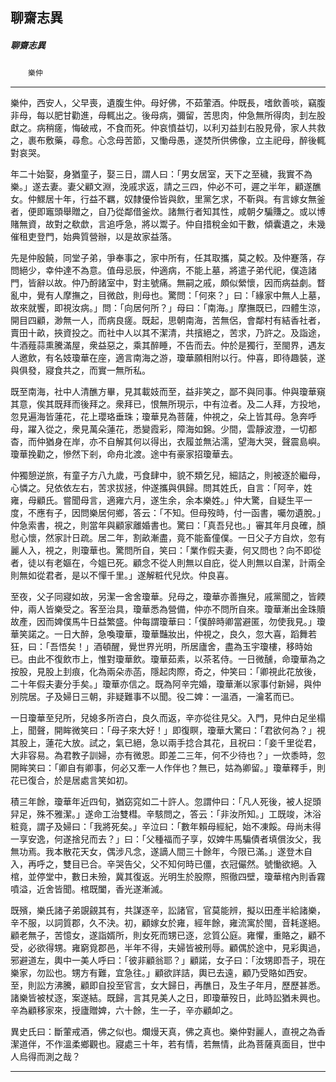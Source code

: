 

## 聊齋志異

##### 聊齋志異
　　`樂仲`

* * *

樂仲，西安人，父早喪，遺腹生仲。母好佛，不茹葷酒。仲既長，嗜飲善啖，竊腹非母，每以肥甘勸進，母輒出之。後母病，彌留，苦思肉，仲急無所得肉，刲左股獻之。病稍瘥，悔破戒，不食而死。仲哀憤益切，以利刃益刲右股見骨，家人共救之，裹布敷藥，尋愈。心念母苦節，又慟母愚，遂焚所供佛像，立主祀母，醉後輒對哀哭。

年二十始娶，身猶童子，娶三日，謂人曰：「男女居室，天下之至穢，我實不為樂。」遂去妻。妻父顧文淵，浼戚求返，請之三四，仲必不可，遲之半年，顧遂醮女。仲鰥居十年，行益不羈，奴隸優伶皆與飲，里黨乞求，不靳與。有言嫁女無釜者，便即竈頭舉贈之，自乃從鄰借釜炊。諸無行者知其性，咸朝夕騙賺之。或以博賭無資，故對之欷歔，言追呼急，將以鬻子。仲自措稅金如干數，傾囊遺之，未幾催租吏登門，始典質營辦，以是故家益落。

先是仲殷饒，同堂子弟，爭奉事之，家中所有，任其取攜，莫之較。及仲蹇落，存問絕少，幸仲達不為意。值母忌辰，仲適病，不能上墓，將遣子弟代祀，僕造諸門，皆辭以故。仲乃酹諸室中，對主號痛。無嗣之戚，頗似縈懷，因而病益劇。瞀亂中，覺有人摩撫之，目微啟，則母也。驚問：「何來？」曰：「緣家中無人上墓，故來就饗，即視汝病。」問：「向居何所？」母曰：「南海。」摩撫既已，四體生涼，開目四顧，渺無一人，而病良瘥。既起，思朝南海，苦無侶，會鄰村有結香社者，賣田十畝，挾資投之。而社中人以其不潔清，共擯絕之，苦求，乃許之。及詣途，牛酒薤蒜熏騰滿屋，衆益惡之，乘其醉睡，不告而去。仲於是獨行，至閩界，遇友人邀飲，有名妓瓊華在座，適言南海之游，瓊華願相附以行。仲喜，即待趣裝，遂與俱發，寢食共之，而實一無所私。

既至南海，社中人清醮方畢，見其載妓而至，益非笑之，鄙不與同事。仲與瓊華窺其意，俟其既拜而後拜之。衆拜已，恨無所現示，中有泣者。及二人拜，方投地，忽見遍海皆蓮花，花上瓔珞垂珠；瓊華見為菩薩，仲視之，朵上皆其母。急奔呼母，躍入從之，衆見萬朵蓮花，悉變霞彩，障海如錦。少間，雲靜波澄，一切都杳，而仲猶身在岸，亦不自解其何以得出，衣履並無沾濡，望海大哭，聲震島嶼。瓊華挽勸之，慘然下剎，命舟北渡。途中有豪家招瓊華去。

仲獨憩逆旅，有童子方八九歲，丐食肆中，貌不類乞兒，細詰之，則被逐於繼母，心憐之。兒依依左右，苦求拔拯，仲遂攜與俱歸。問其姓氏，自言：「阿辛，姓雍，母顧氏。嘗聞母言，適雍六月，遂生余，余本樂姓。」仲大驚，自疑生平一度，不應有子，因問樂居何鄉，答云：「不知。但母歿時，付一函書，囑勿遺脫。」仲急索書，視之，則當年與顧家離婚書也。驚曰：「真吾兒也。」審其年月良確，顏慰心懷，然家計日疏。居二年，割畝漸盡，竟不能畜僮僕。一日父子方自炊，忽有麗人入，視之，則瓊華也。驚問所自，笑曰：「業作假夫妻，何又問也？向不即從者，徒以有老嫗在，今媼已死。顧念不從人則無以自庇，從人則無以自潔，計兩全則無如從君者，是以不憚千里。」遂解粧代兒炊。仲良喜。

至夜，父子同寢如故，另潔一舍舍瓊華。兒母之，瓊華亦善撫兒，戚黨聞之，皆餪仲，兩人皆樂受之。客至治具，瓊華悉為營備，仲亦不問所自來。瓊華漸出金珠贖故產，因而婢僕馬牛日益繁盛。仲每謂瓊華曰：「僕醉時卿當避匿，勿使我見。」瓊華笑諾之。一日大醉，急喚瓊華，瓊華豔妝出，仲視之，良久，忽大喜，蹈舞若狂，曰：「吾悟矣！」酒頓醒，覺世界光明，所居廬舍，盡為玉宇瓊樓，移時始已。由此不復飲市上，惟對瓊華飲。瓊華茹素，以茶茗侍。一日微醺，命瓊華為之按股，見股上刲痕，化為兩朵赤菡，隱起肉際，奇之，仲笑曰：「卿視此花放後，二十年假夫妻分手矣。」瓊華亦信之。既為阿辛完婚，瓊華漸以家事付新婦，與仲別院居。子及婦日三朝，非疑難事不以聞。役二婢：一溫酒，一瀹茗而已。

一日瓊華至兒所，兒媳多所咨白，良久而返，辛亦從往見父。入門，見仲白足坐榻上，聞聲，開眸微笑曰：「母子來大好！」即復瞑，瓊華大驚曰：「君欲何為？」視其股上，蓮花大放。試之，氣已絕，急以兩手捻合其花，且祝曰：「妾千里從君，大非容易。為君教子訓婦，亦有微恩。即差二三年，何不少待也？」一炊黍時，忽開眸笑曰：「卿自有卿事，何必又牽一人作伴也？無已，姑為卿留。」瓊華釋手，則花已復合，於是居處言笑如初。

積三年餘，瓊華年近四旬，猶窈窕如二十許人。忽謂仲曰：「凡人死後，被人捉頭舁足，殊不雅潔。」遂命工治雙槥。辛駭問之，答云：「非汝所知。」工既竣，沐浴粧竟，謂子及婦曰：「我將死矣。」辛泣曰：「數年賴母經紀，始不凍餒。母尚未得一享安逸，何遂捨兒而去？」曰：「父種福而子享，奴婢牛馬騙債者填償汝父，我無功焉。我本散花天女，偶涉凡念，遂謫人間三十餘年，今限已滿。」遂登木自入，再呼之，雙目已合。辛哭告父，父不知何時已僵，衣冠儼然。號慟欲絕。入棺，並停堂中，數日未殮，冀其復返。光明生於股際，照徹四壁，瓊華棺內則香霧噴溢，近舍皆聞。棺既闔，香光遂漸滅。

既殯，樂氏諸子弟覬覦其有，共謀逐辛，訟諸官，官莫能辨，擬以田產半給諸樂，辛不服，以詞質郡，久不決。初，顧嫁女於雍，經年餘，雍流寓於閩，音耗遂絕。顧老無子，苦憶女，遂詣婿所，則女死而甥已逐，忿質公庭。雍懼，重賂之，顧不受，必欲得甥。雍窮覓郡邑，半年不得，夫婦皆被刑辱。顧偶於途中，見彩輿過，邪避道左，輿中一美人呼曰：「彼非顧翁耶？」顧諾，女子曰：「汝甥即吾子，現在樂家，勿訟也。甥方有難，宜急往。」顧欲詳詰，輿已去遠，顧乃受賂如西安。至，則訟方沸騰，顧即自投至官言，女大歸日，再醮日，及生子年月，歷歷甚悉。諸樂皆被杖逐，案遂結。既歸，言其見美人之日，即瓊華歿日，此時訟猶未興也。辛為顧移家來，授廬贈婢，六十餘，生一子，辛亦顧卹之。

異史氏曰：斷葷戒酒，佛之似也。爛熳天真，佛之真也。樂仲對麗人，直視之為香潔道伴，不作溫柔鄉觀也。寢處三十年，若有情，若無情，此為菩薩真面目，世中人烏得而測之哉？

* * *

